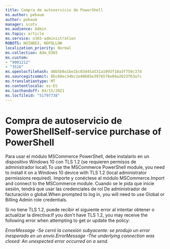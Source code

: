 ```yaml
---
title: Compra de autoservicio de PowerShell
ms.author: pebaum
author: pebaum
manager: scotv
ms.audience: Admin
ms.topic: article
ms.service: o365-administration
ROBOTS: NOINDEX, NOFOLLOW
localization_priority: Normal
ms.collection: Adm_O365
ms.custom:
- "9001212"
- "3516"
ms.openlocfilehash: 48b5b0a1be1bc03d45a531a1093f18a3f750c37d
ms.sourcegitcommit: 8bc60ec34bc1e40685e3976576e04a2623f63a7c
ms.translationtype: MT
ms.contentlocale: es-ES
ms.lasthandoff: 04/15/2021
ms.locfileid: "51797738"
---
```

# <a name="self-service-purchase-of-powershell"></a><span data-ttu-id="0d7f9-102">Compra de autoservicio de PowerShell</span><span class="sxs-lookup"><span data-stu-id="0d7f9-102">Self-service purchase of PowerShell</span></span>

<span data-ttu-id="0d7f9-103">Para usar el módulo MSCommerce PowerShell, debe instalarlo en un dispositivo Windows 10 con TLS 1.2 (se requieren permisos de administrador local).</span><span class="sxs-lookup"><span data-stu-id="0d7f9-103">To use the MSCommerce PowerShell module, you need to install it on a Windows 10 device with TLS 1.2 (local administrator permissions required).</span></span>  <span data-ttu-id="0d7f9-104">Importe y conéctese al módulo MSCommerce.</span><span class="sxs-lookup"><span data-stu-id="0d7f9-104">Import and connect to the MSCommerce module.</span></span>  <span data-ttu-id="0d7f9-105">Cuando se le pida que inicie sesión, tendrá que usar las credenciales de rol De administrador de facturación o global.</span><span class="sxs-lookup"><span data-stu-id="0d7f9-105">When prompted to log in, you will need to use Global or Billing Admin role credentials.</span></span>  

<span data-ttu-id="0d7f9-106">Si no tiene TLS 1.2, puede recibir el siguiente error al intentar obtener o actualizar la directiva:</span><span class="sxs-lookup"><span data-stu-id="0d7f9-106">If you don't have TLS 1.2, you may receive the following error when attempting to get or update the policy:</span></span>

<span data-ttu-id="0d7f9-107">*ErrorMessage -Se cerró la conexión subyacente: se produjo un error inesperado en un envío*.</span><span class="sxs-lookup"><span data-stu-id="0d7f9-107">*ErrorMessage -The underlying connection was closed: An unexpected error occurred on a send*.</span></span>



